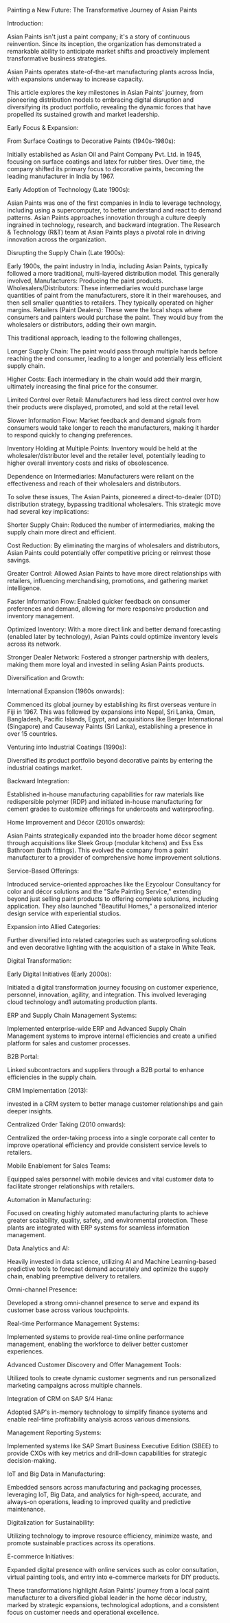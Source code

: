 Painting a New Future: The Transformative Journey of Asian Paints

Introduction:

Asian Paints isn't just a paint company; it's a story of continuous reinvention. Since its inception, the organization has demonstrated a remarkable ability to anticipate market shifts and proactively implement transformative business strategies. 

Asian Paints operates state-of-the-art manufacturing plants across India, with expansions underway to increase capacity. 

This article explores the key milestones in Asian Paints' journey, from pioneering distribution models to embracing digital disruption and diversifying its product portfolio, revealing the dynamic forces that have propelled its sustained growth and market leadership.

Early Focus & Expansion:

From Surface Coatings to Decorative Paints (1940s-1980s): 

Initially established as Asian Oil and Paint Company Pvt. Ltd. in 1945, focusing on surface coatings and latex for rubber tires. Over time, the company shifted its primary focus to decorative paints, becoming the leading manufacturer in India by 1967.

Early Adoption of Technology (Late 1900s): 

Asian Paints was one of the first companies in India to leverage technology, including using a supercomputer, to better understand and react to demand patterns. Asian Paints approaches innovation through a culture deeply ingrained in technology, research, and backward integration. The Research & Technology (R&T) team at Asian Paints plays a pivotal role in driving innovation across the organization.

Disrupting the Supply Chain (Late 1900s): 

Early 1900s, the paint industry in India, including Asian Paints, typically followed a more traditional, multi-layered distribution model. This generally involved, Manufacturers: Producing the paint products. Wholesalers/Distributors: These intermediaries would purchase large quantities of paint from the manufacturers, store it in their warehouses, and then sell smaller quantities to retailers. They typically operated on higher margins. Retailers (Paint Dealers): These were the local shops where consumers and painters would purchase the paint. They would buy from the wholesalers or distributors, adding their own margin.

This traditional approach, leading to the following challenges, 

Longer Supply Chain: The paint would pass through multiple hands before reaching the end consumer, leading to a longer and potentially less efficient supply chain.

Higher Costs: Each intermediary in the chain would add their margin, ultimately increasing the final price for the consumer.

Limited Control over Retail: Manufacturers had less direct control over how their products were displayed, promoted, and sold at the retail level.

Slower Information Flow: Market feedback and demand signals from consumers would take longer to reach the manufacturers, making it harder to respond quickly to changing preferences.

Inventory Holding at Multiple Points: Inventory would be held at the wholesaler/distributor level and the retailer level, potentially leading to higher overall inventory costs and risks of obsolescence.

Dependence on Intermediaries: Manufacturers were reliant on the effectiveness and reach of their wholesalers and distributors.

To solve these issues, The Asian Paints, pioneered a direct-to-dealer (DTD) distribution strategy, bypassing traditional wholesalers. This strategic move had several key implications:

Shorter Supply Chain: Reduced the number of intermediaries, making the supply chain more direct and efficient.

Cost Reduction: By eliminating the margins of wholesalers and distributors, Asian Paints could potentially offer competitive pricing or reinvest those savings.

Greater Control: Allowed Asian Paints to have more direct relationships with retailers, influencing merchandising, promotions, and gathering market intelligence.

Faster Information Flow: Enabled quicker feedback on consumer preferences and demand, allowing for more responsive production and inventory management.

Optimized Inventory: With a more direct link and better demand forecasting (enabled later by technology), Asian Paints could optimize inventory levels across its network.

Stronger Dealer Network: Fostered a stronger partnership with dealers, making them more loyal and invested in selling Asian Paints products.

Diversification and Growth:

International Expansion (1960s onwards): 

Commenced its global journey by establishing its first overseas venture in Fiji in 1967. This was followed by expansions into Nepal, Sri Lanka, Oman, Bangladesh, Pacific Islands, Egypt, and acquisitions like Berger International (Singapore) and Causeway Paints (Sri Lanka), establishing a presence in over 15 countries.

Venturing into Industrial Coatings (1990s): 

Diversified its product portfolio beyond decorative paints by entering the industrial coatings market.

Backward Integration: 

Established in-house manufacturing capabilities for raw materials like redispersible polymer (RDP) and initiated in-house manufacturing for cement grades to customize offerings for undercoats and waterproofing.

Home Improvement and Décor (2010s onwards): 

Asian Paints strategically expanded into the broader home décor segment through acquisitions like Sleek Group (modular kitchens) and Ess Ess Bathroom (bath fittings). This evolved the company from a paint manufacturer to a provider of comprehensive home improvement solutions.

Service-Based Offerings: 

Introduced service-oriented approaches like the Ezycolour Consultancy for color and décor solutions and the "Safe Painting Service," extending beyond just selling paint products to offering complete solutions, including application. They also launched "Beautiful Homes," a personalized interior design service with experiential studios.

Expansion into Allied Categories: 

Further diversified into related categories such as waterproofing solutions and even decorative lighting with the acquisition of a stake in White Teak.

Digital Transformation:

Early Digital Initiatives (Early 2000s): 

Initiated a digital transformation journey focusing on customer experience, personnel, innovation, agility, and integration. This involved leveraging cloud technology and1 automating production plants.

ERP and Supply Chain Management Systems: 

Implemented enterprise-wide ERP and Advanced Supply Chain Management systems to improve internal efficiencies and create a unified platform for sales and customer processes.

B2B Portal: 

Linked subcontractors and suppliers through a B2B portal to enhance efficiencies in the supply chain.

CRM Implementation (2013): 

invested in a CRM system to better manage customer relationships and gain deeper insights.

Centralized Order Taking (2010 onwards): 

Centralized the order-taking process into a single corporate call center to improve operational efficiency and provide consistent service levels to retailers.

Mobile Enablement for Sales Teams: 

Equipped sales personnel with mobile devices and vital customer data to facilitate stronger relationships with retailers.

Automation in Manufacturing: 

Focused on creating highly automated manufacturing plants to achieve greater scalability, quality, safety, and environmental protection. These plants are integrated with ERP systems for seamless information management.

Data Analytics and AI: 

Heavily invested in data science, utilizing AI and Machine Learning-based predictive tools to forecast demand accurately and optimize the supply chain, enabling preemptive delivery to retailers.

Omni-channel Presence: 

Developed a strong omni-channel presence to serve and expand its customer base across various touchpoints.

Real-time Performance Management Systems: 

Implemented systems to provide real-time online performance management, enabling the workforce to deliver better customer experiences.

Advanced Customer Discovery and Offer Management Tools: 

Utilized tools to create dynamic customer segments and run personalized marketing campaigns across multiple channels.

Integration of CRM on SAP S/4 Hana: 

Adopted SAP's in-memory technology to simplify finance systems and enable real-time profitability analysis across various dimensions.

Management Reporting Systems: 

Implemented systems like SAP Smart Business Executive Edition (SBEE) to provide CXOs with key metrics and drill-down capabilities for strategic decision-making.

IoT and Big Data in Manufacturing: 

Embedded sensors across manufacturing and packaging processes, leveraging IoT, Big Data, and analytics for high-speed, accurate, and always-on operations, leading to improved quality and predictive maintenance.

Digitalization for Sustainability: 

Utilizing technology to improve resource efficiency, minimize waste, and promote sustainable practices across its operations.

E-commerce Initiatives: 

Expanded digital presence with online services such as color consultation, virtual painting tools, and entry into e-commerce markets for DIY products.

These transformations highlight Asian Paints' journey from a local paint manufacturer to a diversified global leader in the home décor industry, marked by strategic expansions, technological adoptions, and a consistent focus on customer needs and operational excellence.